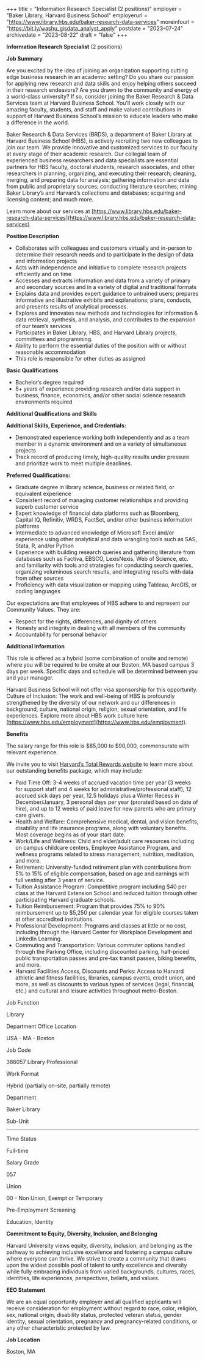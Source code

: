 +++
title = "Information Research Specialist (2 positions)"
employer = "Baker Library, Harvard Business School"
employerurl = "https://www.library.hbs.edu/baker-research-data-services"
moreinfourl = "https://bit.ly/washu_gisdata_analyst_apply"
postdate = "2023-07-24"
archivedate = "2023-08-22"
draft = "false"
+++

**Information Research Specialist** (2 positions)

**Job Summary**

Are you excited by the idea of joining an organization supporting cutting edge business research in an academic setting? Do you share our passion for applying new research and data skills and enjoy helping others succeed in their research endeavors? Are you drawn to the community and energy of a world-class university? If so, consider joining the Baker Research & Data Services team at Harvard Business School. You’ll work closely with our amazing faculty, students, and staff and make valued contributions in support of Harvard Business School’s mission to educate leaders who make a difference in the world.

Baker Research & Data Services (BRDS), a department of Baker Library at Harvard Business School (HBS), is actively recruiting two new colleagues to join our team. We provide innovative and customized services to our faculty at every stage of their academic research. Our collegial team of experienced business researchers and data specialists are essential partners for HBS faculty, doctoral students, research associates, and other researchers in planning, organizing, and executing their research; cleaning, merging, and preparing data for analysis; gathering information and data from public and proprietary sources; conducting literature searches; mining Baker Library’s and Harvard’s collections and databases; acquiring and licensing content; and much more.

Learn more about our services at [https://www.library.hbs.edu/baker-research-data-services](https://www.library.hbs.edu/baker-research-data-services)

**Position Description**

- Collaborates with colleagues and customers virtually and in-person to determine their research needs and to participate in the design of data and information projects
- Acts with independence and initiative to complete research projects efficiently and on time
- Accesses and extracts information and data from a variety of primary and secondary sources and in a variety of digital and traditional formats
- Explains data and provides expert guidance to untrained users; prepares informative and illustrative exhibits and explanations; plans, conducts, and presents results of analytical processes.
- Explores and innovates new methods and technologies for information & data retrieval, synthesis, and analysis, and contributes to the expansion of our team’s services
- Participates in Baker Library, HBS, and Harvard Library projects, committees and programming.
- Ability to perform the essential duties of the position with or without reasonable accommodation
- This role is responsible for other duties as assigned

**Basic Qualifications**

- Bachelor’s degree required
- 5+ years of experience providing research and/or data support in business, finance, economics, and/or other social science research environments required

**Additional Qualifications and Skills**

**Additional Skills, Experience, and Credentials:**

- Demonstrated experience working both independently and as a team member in a dynamic environment and on a variety of simultaneous projects
- Track record of producing timely, high-quality results under pressure and prioritize work to meet multiple deadlines.

**Preferred Qualifications:**

- Graduate degree in library science, business or related field, or equivalent experience
- Consistent record of managing customer relationships and providing superb customer service
- Expert knowledge of financial data platforms such as Bloomberg, Capital IQ, Refinitiv, WRDS, FactSet, and/or other business information platforms
- Intermediate to advanced knowledge of Microsoft Excel and/or experience using other analytical and data wrangling tools such as SAS, Stata, R, and/or Python
- Experience with building research queries and gathering literature from databases such as Factiva, EBSCO, LexisNexis, Web of Science, etc. and familiarity with tools and strategies for conducting search queries, organizing voluminous search results, and integrating results with data from other sources
- Proficiency with data visualization or mapping using Tableau, ArcGIS, or coding languages

Our expectations are that employees of HBS adhere to and represent our Community Values.
They are:

- Respect for the rights, differences, and dignity of others
- Honesty and integrity in dealing with all members of the community
- Accountability for personal behavior

**Additional Information**

This role is offered as a hybrid (some combination of onsite and remote) where you will be required to be onsite at our Boston, MA based campus 3 days per week. Specific days and schedule will be determined between you and your manager.

Harvard Business School will not offer visa sponsorship for this opportunity. Culture of Inclusion: The work and well-being of HBS is profoundly strengthened by the diversity of our network and our differences in background, culture, national origin, religion, sexual orientation, and life experiences. Explore more about HBS work culture here [https://www.hbs.edu/employment](https://www.hbs.edu/employment).

**Benefits**

The salary range for this role is $85,000 to $90,000, commensurate with relevant experience.

We invite you to visit [Harvard’s Total Rewards website](https://hr.harvard.edu/totalrewards) to learn more about our outstanding benefits package, which may include:

- Paid Time Off: 3-4 weeks of accrued vacation time per year (3 weeks for support staff and 4 weeks for administrative/professional staff), 12 accrued sick days per year, 12.5 holidays plus a Winter Recess in December/January, 3 personal days per year (prorated based on date of hire), and up to 12 weeks of paid leave for new parents who are primary care givers.
- Health and Welfare: Comprehensive medical, dental, and vision benefits, disability and life insurance programs, along with voluntary benefits. Most coverage begins as of your start date.
- Work/Life and Wellness: Child and elder/adult care resources including on campus childcare centers, Employee Assistance Program, and wellness programs related to stress management, nutrition, meditation, and more.
- Retirement: University-funded retirement plan with contributions from 5% to 15% of eligible compensation, based on age and earnings with full vesting after 3 years of service.
- Tuition Assistance Program: Competitive program including $40 per class at the Harvard Extension School and reduced tuition through other participating Harvard graduate schools.
- Tuition Reimbursement: Program that provides 75% to 90% reimbursement up to $5,250 per calendar year for eligible courses taken at other accredited institutions.
- Professional Development: Programs and classes at little or no cost, including through the Harvard Center for Workplace Development and LinkedIn Learning.
- Commuting and Transportation: Various commuter options handled through the Parking Office, including discounted parking, half-priced public transportation passes and pre-tax transit passes, biking benefits, and more.
- Harvard Facilities Access, Discounts and Perks: Access to Harvard athletic and fitness facilities, libraries, campus events, credit union, and more, as well as discounts to various types of services (legal, financial, etc.) and cultural and leisure activities throughout metro-Boston.

Job Function

Library

Department Office Location

USA - MA - Boston

Job Code

386057 Library Professional

Work Format

Hybrid (partially on-site, partially remote)

Department

Baker Library

Sub-Unit

------------

Time Status

Full-time

Salary Grade

057

Union

00 - Non Union, Exempt or Temporary

Pre-Employment Screening

Education, Identity

**Commitment to Equity, Diversity, Inclusion, and Belonging**

Harvard University views equity, diversity, inclusion, and belonging as the pathway to achieving inclusive excellence and fostering a campus culture where everyone can thrive. We strive to create a community that draws upon the widest possible pool of talent to unify excellence and diversity while fully embracing individuals from varied backgrounds, cultures, races, identities, life experiences, perspectives, beliefs, and values.

**EEO Statement**

We are an equal opportunity employer and all qualified applicants will receive consideration for employment without regard to race, color, religion, sex, national origin, disability status, protected veteran status, gender identity, sexual orientation, pregnancy and pregnancy-related conditions, or any other characteristic protected by law.

**Job Location**

Boston, MA
